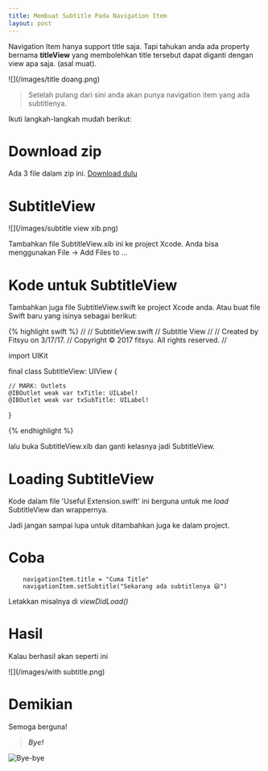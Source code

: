 ```yaml
---
title: Membuat Subtitle Pada Navigation Item
layout: post
---
```


Navigation Item hanya support title saja. Tapi tahukan anda ada property bernama **titleView** yang membolehkan title tersebut dapat diganti dengan view apa saja. (asal muat).

![](/images/title doang.png)


> Setelah pulang dari sini anda akan punya navigation item yang ada subtitlenya.


Ikuti langkah-langkah mudah berikut:

# Download zip 
Ada 3 file dalam zip ini.  [Download dulu ](/files/SubtitleView.zip)
[](http://)
# SubtitleView
![](/images/subtitle view xib.png)

Tambahkan file SubtitleView.xib ini ke project Xcode.
Anda bisa menggunakan File -> Add Files to ...


# Kode untuk SubtitleView

Tambahkan juga file SubtitleView.swift ke project Xcode anda.
Atau buat file Swift baru yang isinya sebagai berikut:

{% highlight swift %}
//
//  SubtitleView.swift
//  Subtitle View
//
//  Created by Fitsyu on 3/17/17.
//  Copyright © 2017 fitsyu. All rights reserved.
//

import UIKit

final class SubtitleView: UIView {
    
    // MARK: Outlets
    @IBOutlet weak var txTitle: UILabel!
    @IBOutlet weak var txSubTitle: UILabel!
    
}

{% endhighlight %}

lalu buka SubtitleView.xib dan ganti kelasnya jadi SubtitleView.

# Loading SubtitleView
Kode dalam file 'Useful Extension.swift' ini berguna untuk me _load_ SubtitleView
dan wrappernya.

Jadi jangan sampai lupa untuk ditambahkan juga ke dalam project.
# Coba
        navigationItem.title = "Cuma Title"
        navigationItem.setSubtitle("Sekarang ada subtitlenya 😄")

Letakkan misalnya di _viewDidLoad()_
# Hasil
Kalau berhasil akan seperti ini

![](/images/with subtitle.png)


# Demikian

Semoga berguna!


> ***Bye!***

![Bye-bye](http://i.imgur.com/aSYMQW1.gif)

